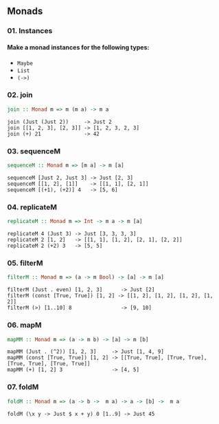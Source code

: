 ## Monads

### 01. Instances
#### Make a monad instances for the following types:
* `Maybe`
* `List`
* `(->)`

### 02. join

```haskell
join :: Monad m => m (m a) -> m a
```
```
join (Just (Just 2))     -> Just 2
join [[1, 2, 3], [2, 3]] -> [1, 2, 3, 2, 3]
join (+) 21              -> 42
```

### 03. sequenceM

```haskell
sequenceM :: Monad m => [m a] -> m [a]
```
```
sequenceM [Just 2, Just 3] -> Just [2, 3]
sequenceM [[1, 2], [1]]    -> [[1, 1], [2, 1]]
sequenceM [(+1), (+2)] 4   -> [5, 6]
```

### 04. replicateM

```haskell
replicateM :: Monad m => Int -> m a -> m [a]
```
```
replicateM 4 (Just 3) -> Just [3, 3, 3, 3]
replicateM 2 [1, 2]   -> [[1, 1], [1, 2], [2, 1], [2, 2]]
replicateM 2 (+2) 3   -> [5, 5]
```

### 05. filterM

```haskell
filterM :: Monad m => (a -> m Bool) -> [a] -> m [a]
```
```
filterM (Just . even) [1, 2, 3]      -> Just [2]
filterM (const [True, True]) [1, 2] -> [[1, 2], [1, 2], [1, 2], [1, 2]]
filterM (>) [1..10] 8                -> [9, 10] 
```

### 06. mapM

```haskell
mapMM :: Monad m => (a -> m b) -> [a] -> m [b]
```
```
mapMM (Just . (^2)) [1, 2, 3]     -> Just [1, 4, 9]
mapMM (const [True, True]) [1, 2] -> [[True, True], [True, True], [True, True], [True, True]]
mapMM (+) [1, 2] 3                -> [4, 5]
```

### 07. foldM

```haskell
foldM :: Monad m => (a -> b ->  m a) -> a -> [b] ->  m a
```
```
foldM (\x y -> Just $ x + y) 0 [1..9] -> Just 45
```

